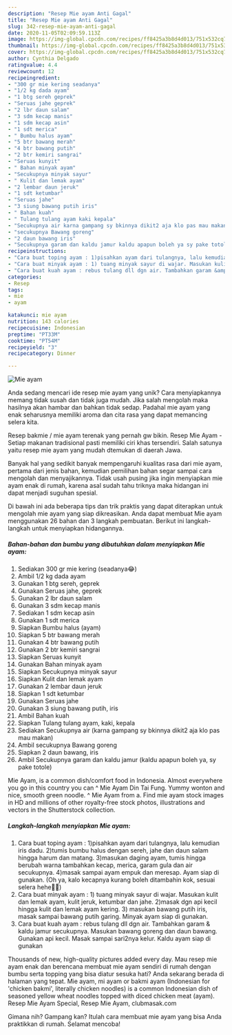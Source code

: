 ```yaml
---
description: "Resep Mie ayam Anti Gagal"
title: "Resep Mie ayam Anti Gagal"
slug: 342-resep-mie-ayam-anti-gagal
date: 2020-11-05T02:09:59.113Z
image: https://img-global.cpcdn.com/recipes/ff8425a3b8d4d013/751x532cq70/mie-ayam-foto-resep-utama.jpg
thumbnail: https://img-global.cpcdn.com/recipes/ff8425a3b8d4d013/751x532cq70/mie-ayam-foto-resep-utama.jpg
cover: https://img-global.cpcdn.com/recipes/ff8425a3b8d4d013/751x532cq70/mie-ayam-foto-resep-utama.jpg
author: Cynthia Delgado
ratingvalue: 4.4
reviewcount: 12
recipeingredient:
- "300 gr mie kering seadanya"
- "1/2 kg dada ayam"
- "1 btg sereh geprek"
- "Seruas jahe geprek"
- "2 lbr daun salam"
- "3 sdm kecap manis"
- "1 sdm kecap asin"
- "1 sdt merica"
- " Bumbu halus ayam"
- "5 btr bawang merah"
- "4 btr bawang putih"
- "2 btr kemiri sangrai"
- "Seruas kunyit"
- " Bahan minyak ayam"
- "Secukupnya minyak sayur"
- " Kulit dan lemak ayam"
- "2 lembar daun jeruk"
- "1 sdt ketumbar"
- "Seruas jahe"
- "3 siung bawang putih iris"
- " Bahan kuah"
- " Tulang tulang ayam kaki kepala"
- "Secukupnya air karna gampang sy bkinnya dikit2 aja klo pas mau makan"
- "secukupnya Bawang goreng"
- "2 daun bawang iris"
- "Secukupnya garam dan kaldu jamur kaldu apapun boleh ya sy pake totole"
recipeinstructions:
- "Cara buat toping ayam : 1)pisahkan ayam dari tulangnya, lalu kemudian iris dadu. 2)tumis bumbu halus dengan sereh, jahe dan daun salam hingga harum dan matang. 3)masukan daging ayam, tumis hingga berubah warna tambahkan kecap, merica, garam gula dan air secukupnya. 4)masak sampai ayam empuk dan meresap. Ayam siap di gunakan. (Oh ya, kalo kecapnya kurang boleh ditambahin kok, sesuai selera hehe✌🏻)"
- "Cara buat minyak ayam : 1) tuang minyak sayur di wajar. Masukan kulit dan lemak ayam, kulit jeruk, ketumbar dan jahe. 2)masak dgn api kecil hingga kulit dan lemak ayam kering. 3) masukan bawang putih iris, masak sampai bawang putih garing. Minyak ayam siap di gunakan."
- "Cara buat kuah ayam : rebus tulang dll dgn air. Tambahkan garam &amp; kaldu jamur secukupnya. Masukan bawang goreng dan daun bawang. Gunakan api kecil. Masak sampai sari2nya kelur. Kaldu ayam siap di gunakan"
categories:
- Resep
tags:
- mie
- ayam

katakunci: mie ayam 
nutrition: 143 calories
recipecuisine: Indonesian
preptime: "PT33M"
cooktime: "PT54M"
recipeyield: "3"
recipecategory: Dinner

---
```



![Mie ayam](https://img-global.cpcdn.com/recipes/ff8425a3b8d4d013/751x532cq70/mie-ayam-foto-resep-utama.jpg)

Anda sedang mencari ide resep mie ayam yang unik? Cara menyiapkannya memang tidak susah dan tidak juga mudah. Jika salah mengolah maka hasilnya akan hambar dan bahkan tidak sedap. Padahal mie ayam yang enak seharusnya memiliki aroma dan cita rasa yang dapat memancing selera kita.

Resep bakmie / mie ayam terenak yang pernah gw bikin. Resep Mie Ayam - Setiap makanan tradisional pasti memiliki ciri khas tersendiri. Salah satunya yaitu resep mie ayam yang mudah dtemukan di daerah Jawa.

Banyak hal yang sedikit banyak mempengaruhi kualitas rasa dari mie ayam, pertama dari jenis bahan, kemudian pemilihan bahan segar sampai cara mengolah dan menyajikannya. Tidak usah pusing jika ingin menyiapkan mie ayam enak di rumah, karena asal sudah tahu triknya maka hidangan ini dapat menjadi suguhan spesial.


Di bawah ini ada beberapa tips dan trik praktis yang dapat diterapkan untuk mengolah mie ayam yang siap dikreasikan. Anda dapat membuat Mie ayam menggunakan 26 bahan dan 3 langkah pembuatan. Berikut ini langkah-langkah untuk menyiapkan hidangannya.

<!--inarticleads1-->

##### Bahan-bahan dan bumbu yang dibutuhkan dalam menyiapkan Mie ayam:

1. Sediakan 300 gr mie kering (seadanya😂)
1. Ambil 1/2 kg dada ayam
1. Gunakan 1 btg sereh, geprek
1. Gunakan Seruas jahe, geprek
1. Gunakan 2 lbr daun salam
1. Gunakan 3 sdm kecap manis
1. Sediakan 1 sdm kecap asin
1. Gunakan 1 sdt merica
1. Siapkan  Bumbu halus (ayam)
1. Siapkan 5 btr bawang merah
1. Gunakan 4 btr bawang putih
1. Gunakan 2 btr kemiri sangrai
1. Siapkan Seruas kunyit
1. Gunakan  Bahan minyak ayam
1. Siapkan Secukupnya minyak sayur
1. Siapkan  Kulit dan lemak ayam
1. Gunakan 2 lembar daun jeruk
1. Siapkan 1 sdt ketumbar
1. Gunakan Seruas jahe
1. Gunakan 3 siung bawang putih, iris
1. Ambil  Bahan kuah
1. Siapkan  Tulang tulang ayam, kaki, kepala
1. Sediakan Secukupnya air (karna gampang sy bkinnya dikit2 aja klo pas mau makan)
1. Ambil secukupnya Bawang goreng
1. Siapkan 2 daun bawang, iris
1. Ambil Secukupnya garam dan kaldu jamur (kaldu apapun boleh ya, sy pake totole)


Mie Ayam, is a common dish/comfort food in Indonesia. Almost everywhere you go in this country you can ^ Mie Ayam Din Tai Fung. Yummy wonton and nice, smooth green noodle. ^ Mie Ayam from a. Find mie ayam stock images in HD and millions of other royalty-free stock photos, illustrations and vectors in the Shutterstock collection. 

<!--inarticleads2-->

##### Langkah-langkah menyiapkan Mie ayam:

1. Cara buat toping ayam : 1)pisahkan ayam dari tulangnya, lalu kemudian iris dadu. 2)tumis bumbu halus dengan sereh, jahe dan daun salam hingga harum dan matang. 3)masukan daging ayam, tumis hingga berubah warna tambahkan kecap, merica, garam gula dan air secukupnya. 4)masak sampai ayam empuk dan meresap. Ayam siap di gunakan. (Oh ya, kalo kecapnya kurang boleh ditambahin kok, sesuai selera hehe✌🏻)
1. Cara buat minyak ayam : 1) tuang minyak sayur di wajar. Masukan kulit dan lemak ayam, kulit jeruk, ketumbar dan jahe. 2)masak dgn api kecil hingga kulit dan lemak ayam kering. 3) masukan bawang putih iris, masak sampai bawang putih garing. Minyak ayam siap di gunakan.
1. Cara buat kuah ayam : rebus tulang dll dgn air. Tambahkan garam &amp; kaldu jamur secukupnya. Masukan bawang goreng dan daun bawang. Gunakan api kecil. Masak sampai sari2nya kelur. Kaldu ayam siap di gunakan


Thousands of new, high-quality pictures added every day. Mau resep mie ayam enak dan berencana membuat mie ayam sendiri di rumah dengan bumbu serta topping yang bisa diatur sesuka hati? Anda sekarang berada di halaman yang tepat. Mie ayam, mi ayam or bakmi ayam (Indonesian for &#39;chicken bakmi&#39;, literally chicken noodles) is a common Indonesian dish of seasoned yellow wheat noodles topped with diced chicken meat (ayam). Resep Mie Ayam Special, Resep Mie Ayam, clubmasak.com 

Gimana nih? Gampang kan? Itulah cara membuat mie ayam yang bisa Anda praktikkan di rumah. Selamat mencoba!
